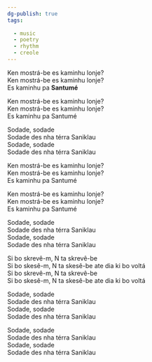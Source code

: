 ```yaml
---
dg-publish: true
tags:
  
  - music
  - poetry
  - rhythm
  - creole
---
```

Ken mostrá-be es kaminhu lonje?  
Ken mostrá-be es kaminhu lonje?  
Es kaminhu pa **Santumé**

Ken mostrá-be es kaminhu lonje?  
Ken mostrá-be es kaminhu lonje?  
Es kaminhu pa Santumé

Sodade, sodade  
Sodade des nha térra Saniklau  
Sodade, sodade  
Sodade des nha térra Saniklau

Ken mostrá-be es kaminhu lonje?  
Ken mostrá-be es kaminhu lonje?  
Es kaminhu pa Santumé

Ken mostrá-be es kaminhu lonje?  
Ken mostrá-be es kaminhu lonje?  
Es kaminhu pa Santumé

Sodade, sodade  
Sodade des nha térra Saniklau  
Sodade, sodade  
Sodade des nha térra Saniklau

Si bo skrevê-m, N ta skrevê-be  
Si bo skesê-m, N ta skesê-be ate dia ki bo voltá  
Si bo skrevê-m, N ta skrevê-be  
Si bo skesê-m, N ta skesê-be ate dia ki bo voltá

Sodade, sodade  
Sodade des nha térra Saniklau  
Sodade, sodade  
Sodade des nha térra Saniklau

Sodade, sodade  
Sodade des nha térra Saniklau  
Sodade, sodade  
Sodade des nha térra Saniklau